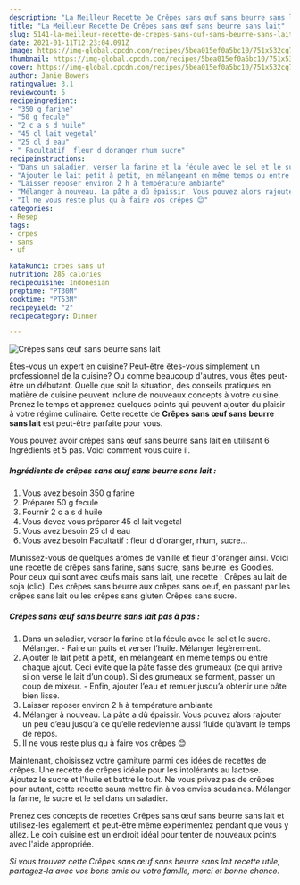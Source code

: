 ```yaml
---
description: "La Meilleur Recette De Crêpes sans œuf sans beurre sans lait"
title: "La Meilleur Recette De Crêpes sans œuf sans beurre sans lait"
slug: 5141-la-meilleur-recette-de-crepes-sans-ouf-sans-beurre-sans-lait
date: 2021-01-11T12:23:04.091Z
image: https://img-global.cpcdn.com/recipes/5bea015ef0a5bc10/751x532cq70/crepes-sans-oeuf-sans-beurre-sans-lait-photo-principale-de-la-recette.jpg
thumbnail: https://img-global.cpcdn.com/recipes/5bea015ef0a5bc10/751x532cq70/crepes-sans-oeuf-sans-beurre-sans-lait-photo-principale-de-la-recette.jpg
cover: https://img-global.cpcdn.com/recipes/5bea015ef0a5bc10/751x532cq70/crepes-sans-oeuf-sans-beurre-sans-lait-photo-principale-de-la-recette.jpg
author: Janie Bowers
ratingvalue: 3.1
reviewcount: 5
recipeingredient:
- "350 g farine"
- "50 g fecule"
- "2 c a s d huile"
- "45 cl lait vegetal"
- "25 cl d eau"
- " Facultatif  fleur d doranger rhum sucre"
recipeinstructions:
- "Dans un saladier, verser la farine et la fécule avec le sel et le sucre. Mélanger. Faire un puits et verser l’huile. Mélanger légèrement."
- "Ajouter le lait petit à petit, en mélangeant en même temps ou entre chaque ajout. Ceci évite que la pâte fasse des grumeaux (ce qui arrive si on verse le lait d’un coup). Si des grumeaux se forment, passer un coup de mixeur. Enfin, ajouter l’eau et remuer jusqu’à obtenir une pâte bien lisse."
- "Laisser reposer environ 2 h à température ambiante"
- "Mélanger à nouveau. La pâte a dû épaissir. Vous pouvez alors rajouter un peu d’eau jusqu’à ce qu’elle redevienne aussi fluide qu’avant le temps de repos."
- "Il ne vous reste plus qu à faire vos crêpes 😊"
categories:
- Resep
tags:
- crpes
- sans
- uf

katakunci: crpes sans uf 
nutrition: 285 calories
recipecuisine: Indonesian
preptime: "PT30M"
cooktime: "PT53M"
recipeyield: "2"
recipecategory: Dinner

---
```



![Crêpes sans œuf sans beurre sans lait](https://img-global.cpcdn.com/recipes/5bea015ef0a5bc10/751x532cq70/crepes-sans-oeuf-sans-beurre-sans-lait-photo-principale-de-la-recette.jpg)

Êtes-vous un expert en cuisine? Peut-être êtes-vous simplement un professionnel de la cuisine? Ou comme beaucoup d'autres, vous êtes peut-être un débutant. Quelle que soit la situation, des conseils pratiques en matière de cuisine peuvent inclure de nouveaux concepts à votre cuisine. Prenez le temps et apprenez quelques points qui peuvent ajouter du plaisir à votre régime culinaire. Cette recette de <strong> Crêpes sans œuf sans beurre sans lait </strong> est peut-être parfaite pour vous.

<!--inarticleads1-->

Vous pouvez avoir crêpes sans œuf sans beurre sans lait en utilisant 6 Ingrédients et 5 pas. Voici comment vous cuire il.

##### Ingrédients de crêpes sans œuf sans beurre sans lait :

1. Vous avez besoin 350 g farine
1. Préparer 50 g fecule
1. Fournir 2 c a s d huile
1. Vous devez vous préparer 45 cl lait vegetal
1. Vous avez besoin 25 cl d eau
1. Vous avez besoin  Facultatif : fleur d d&#39;oranger, rhum, sucre...


Munissez-vous de quelques arômes de vanille et fleur d&#39;oranger ainsi. Voici une recette de crêpes sans farine, sans sucre, sans beurre les Goodies. Pour ceux qui sont avec œufs mais sans lait, une recette : Crêpes au lait de soja (clic). Des crêpes sans beurre aux crêpes sans oeuf, en passant par les crêpes sans lait ou les crêpes sans gluten Crêpes sans sucre. 

<!--inarticleads2-->

##### Crêpes sans œuf sans beurre sans lait pas à pas :

1. Dans un saladier, verser la farine et la fécule avec le sel et le sucre. Mélanger. - Faire un puits et verser l’huile. Mélanger légèrement.
1. Ajouter le lait petit à petit, en mélangeant en même temps ou entre chaque ajout. Ceci évite que la pâte fasse des grumeaux (ce qui arrive si on verse le lait d’un coup). Si des grumeaux se forment, passer un coup de mixeur. - Enfin, ajouter l’eau et remuer jusqu’à obtenir une pâte bien lisse.
1. Laisser reposer environ 2 h à température ambiante
1. Mélanger à nouveau. La pâte a dû épaissir. Vous pouvez alors rajouter un peu d’eau jusqu’à ce qu’elle redevienne aussi fluide qu’avant le temps de repos.
1. Il ne vous reste plus qu à faire vos crêpes 😊


Maintenant, choisissez votre garniture parmi ces idées de recettes de crêpes. Une recette de crêpes idéale pour les intolérants au lactose. Ajoutez le sucre et l&#39;huile et battre le tout. Ne vous privez pas de crêpes pour autant, cette recette saura mettre fin à vos envies soudaines. Mélanger la farine, le sucre et le sel dans un saladier. 

<!--inarticleads1-->

<p>
Prenez ces concepts de recettes Crêpes sans œuf sans beurre sans lait et utilisez-les également et peut-être même expérimentez pendant que vous y allez. Le coin cuisine est un endroit idéal pour tenter de nouveaux points avec l'aide appropriée.
</p>

<p>
<i>Si vous trouvez cette Crêpes sans œuf sans beurre sans lait recette utile, partagez-la avec vos bons amis ou votre famille, merci et bonne chance.</i>
</p>
